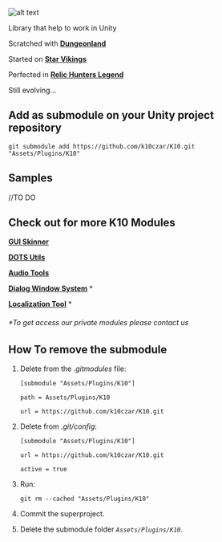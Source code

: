 [logo]: https://github.com/k10czar/K10/raw/master/icon.png "Logo"
![alt text][logo]

Library that help to work in Unity

Scratched with [**Dungeonland**][DL]

Started on [**Star Vikings**][SV]

Perfected in [**Relic Hunters Legend**][RHL]

[DL]: https://www.youtube.com/watch?v=yxM9N1xOBqQ
[SV]: https://www.starvikings.com
[RHL]: https://www.relichunters.com.br

Still evolving...

## Add as submodule on your Unity project repository

``git submodule add https://github.com/k10czar/K10.git "Assets/Plugins/K10"``

## Samples
//TO DO

## Check out for more K10 Modules

[**GUI Skinner**](https://github.com/k10czar/GuiSkinner.git)

[**DOTS Utils**](https://github.com/k10czar/K10-DOTS.git)

[**Audio Tools**](https://github.com/k10czar/K10-Audio.git)

[**Dialog Window System**](https://github.com/k10czar/K10-Dialog-Window-System.git) *

[**Localization Tool**](https://bitbucket.org/roguesnail/k10-localization-tool.git) *

###### *To get access our private modules please contact us

## How To remove the submodule

1.  Delete from the  _.gitmodules_  file:

	`[submodule "Assets/Plugins/K10"]`
	
	`path = Assets/Plugins/K10`
	
	`url = https://github.com/k10czar/K10.git`
	
2.  Delete from  _.git/config_:

	`[submodule "Assets/Plugins/K10"]`
	
	`url = https://github.com/k10czar/K10.git`
	
	`active = true`
	
3.  Run:

	`git rm --cached "Assets/Plugins/K10"`

4.  Commit the superproject.

5.  Delete the submodule folder _`Assets/Plugins/K10`_.
